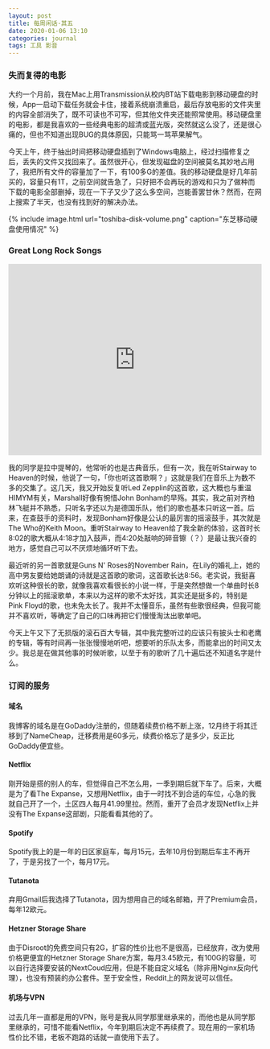 ```yaml
---
layout: post
title: 每周闲话·其五
date: 2020-01-06 13:10
categories: journal
tags: 工具 影音
---
```


### 失而复得的电影

大约一个月前，我在Mac上用Transmission从校内BT站下载电影到移动硬盘的时候，App一启动下载任务就会卡住，接着系统崩溃重启，最后存放电影的文件夹里的内容全部消失了，既不可读也不可写，但其他文件夹还能照常使用。移动硬盘里的电影，都是我喜欢的一些经典电影的超清或蓝光版，突然就这么没了，还是很心痛的，但也不知道出现BUG的具体原因，只能骂一骂苹果解气。

今天上午，终于抽出时间把移动硬盘插到了Windows电脑上，经过扫描修复之后，丢失的文件又找回来了。虽然很开心，但发现磁盘的空间被莫名其妙地占用了，我把所有文件的容量加了一下，有100多G的差值。我的移动硬盘是好几年前买的，容量只有1T，之前空间就告急了，只好把不会再玩的游戏和只为了做种而下载的电影全部删掉，现在一下子又少了这么多空间，岂能善罢甘休？然而，在网上搜索了半天，也没有找到好的解决办法。

{% include image.html url="toshiba-disk-volume.png" caption="东芝移动硬盘使用情况" %}

### Great Long Rock Songs

<iframe src="https://open.spotify.com/embed/playlist/5u6AOTSiDOT70KxH1eCHzZ" width="100%" height="380" frameborder="0" allowtransparency="true" allow="encrypted-media"></iframe>

我的同学是拉中提琴的，他常听的也是古典音乐，但有一次，我在听Stairway to Heaven的时候，他说了一句，「你也听这首歌啊？」这就是我们在音乐上为数不多的交集了。这几天，我又开始反复听Led Zepplin的这首歌，这大概也与重温HIMYM有关，Marshall好像有惋惜John Bonham的早殇。其实，我之前对齐柏林飞艇并不熟悉，只听名字还以为是德国乐队，他们的歌也基本只听这一首。后来，在查鼓手的资料时，发现Bonham好像是公认的最厉害的摇滚鼓手，其次就是The Who的Keith Moon。重听Stairway to Heaven给了我全新的体验，这首时长8:02的歌大概从4:18才加入鼓声，而4:20处敲响的碎音镲（？）是最让我兴奋的地方，感觉自己可以不厌烦地循环听下去。

最近听的另一首歌就是Guns N' Roses的November Rain，在Lily的婚礼上，她的高中男友要给她朗诵的诗就是这首歌的歌词，这首歌长达8:56。老实说，我挺喜欢听这种很长的歌，就像我喜欢看很长的小说一样，于是突然想做一个单曲时长8分钟以上的摇滚歌单，本来以为这样的歌不太好找，其实还是挺多的，特别是Pink Floyd的歌，也未免太长了。我并不太懂音乐，虽然有些歌很经典，但我可能并不喜欢听，等确定了自己的口味再把它们慢慢淘汰出歌单吧。

今天上午又下了无损版的滚石百大专辑，其中我完整听过的应该只有披头士和老鹰的专辑，等有时间再一张张慢慢地听吧，想要听的乐队太多，而能拿出的时间又太少。我总是在做其他事的时候听歌，以至于有的歌听了几十遍后还不知道名字是什么。

### 订阅的服务

#### 域名

我博客的域名是在GoDaddy注册的，但随着续费价格不断上涨，12月终于将其迁移到了NameCheap，迁移费用是60多元，续费价格忘了是多少，反正比GoDaddy便宜些。

#### Netflix

刚开始是搭的别人的车，但觉得自己不怎么用，一季到期后就下车了。后来，大概是为了看The Expanse，又想用Netflix，由于一时找不到合适的车位，心急的我就自己开了一个，土区四人每月41.99里拉。然而，重开了会员才发现Netflix上并没有The Expanse这部剧，只能看看其他的了。

#### Spotify

Spotify我上的是一年的日区家庭车，每月15元，去年10月份到期后车主不再开了，于是另找了一个，每月17元。

#### Tutanota

弃用Gmail后我选择了Tutanota，因为想用自己的域名邮箱，开了Premium会员，每年12欧元。

#### Hetzner Storage Share

由于Disroot的免费空间只有2G，扩容的性价比也不是很高，已经放弃，改为使用价格更便宜的Hetzner Storage Share方案，每月3.45欧元，有100G的容量，可以自行选择要安装的NextCoud应用，但是不能自定义域名（除非用Nginx反向代理），也没有预装的办公套件。至于安全性，Reddit上的网友说可以信任。

#### 机场与VPN

过去几年一直都是用的VPN，账号是我从同学那里继承来的，而他也是从同学那里继承的，可惜不能看Netflix，今年到期后决定不再续费了。现在用的一家机场性价比不错，老板不跑路的话就一直使用下去了。